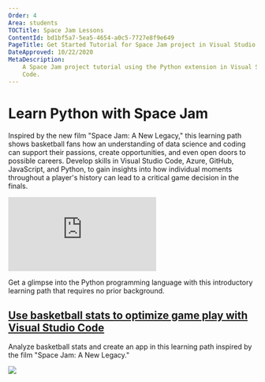 ```yaml
---
Order: 4
Area: students
TOCTitle: Space Jam Lessons
ContentId: bd1bf5a7-5ea5-4654-a0c5-7727e8f9e649
PageTitle: Get Started Tutorial for Space Jam project in Visual Studio Code
DateApproved: 10/22/2020
MetaDescription:
    A Space Jam project tutorial using the Python extension in Visual Studio
    Code.
---
```


# Learn Python with Space Jam

Inspired by the new film "Space Jam: A New Legacy," this learning path shows
basketball fans how an understanding of data science and coding can support
their passions, create opportunities, and even open doors to possible careers.
Develop skills in Visual Studio Code, Azure, GitHub, JavaScript, and Python, to
gain insights into how individual moments throughout a player's history can lead
to a critical game decision in the finals.

<iframe src="https://www.youtube-nocookie.com/embed/pXkIIzihEYM" frameborder="0" allow="accelerometer; autoplay; encrypted-media; gyroscope; picture-in-picture" allowfullscreen title="Learn to code with Space Jam"></iframe>

Get a glimpse into the Python programming language with this introductory
learning path that requires no prior background.

<div class="module">
    <div class="info">
        <a href="https://learn.microsoft.com/training/paths/optimize-basketball-games-with-machine-learning/?WT.mc_id=LearnDrG-c9-niner&WT.mc_id=SpaceJam_Learn_-all-cxa"><h2 class="title faux-h3">Use basketball stats to optimize game play with Visual Studio Code</h2></a>
    </div>
    <p class="description">Analyze basketball stats and create an app in this learning path inspired by the film "Space Jam: A New Legacy."</p>
    <a href="https://learn.microsoft.com/training/paths/optimize-basketball-games-with-machine-learning/?WT.mc_id=LearnDrG-c9-niner&WT.mc_id=SpaceJam_Learn_-all-cxa" title="Space Jam module">
        <img src="/assets/learn/students/spacejam-python/spacejam-python.png" aria-hidden="true" class="thumb"/>
    </a>
</div><br/>

